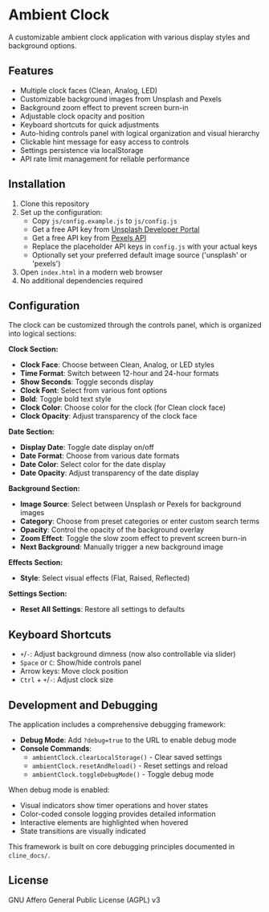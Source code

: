 # Ambient Clock

A customizable ambient clock application with various display styles and background options.

## Features

- Multiple clock faces (Clean, Analog, LED)
- Customizable background images from Unsplash and Pexels
- Background zoom effect to prevent screen burn-in
- Adjustable clock opacity and position
- Keyboard shortcuts for quick adjustments
- Auto-hiding controls panel with logical organization and visual hierarchy
- Clickable hint message for easy access to controls
- Settings persistence via localStorage
- API rate limit management for reliable performance

## Installation

1. Clone this repository
2. Set up the configuration:
   - Copy `js/config.example.js` to `js/config.js`
   - Get a free API key from [Unsplash Developer Portal](https://unsplash.com/developers)
   - Get a free API key from [Pexels API](https://www.pexels.com/api/)
   - Replace the placeholder API keys in `config.js` with your actual keys
   - Optionally set your preferred default image source ('unsplash' or 'pexels')
3. Open `index.html` in a modern web browser
4. No additional dependencies required

## Configuration

The clock can be customized through the controls panel, which is organized into logical sections:

**Clock Section:**
- **Clock Face**: Choose between Clean, Analog, or LED styles
- **Time Format**: Switch between 12-hour and 24-hour formats
- **Show Seconds**: Toggle seconds display
- **Clock Font**: Select from various font options
- **Bold**: Toggle bold text style
- **Clock Color**: Choose color for the clock (for Clean clock face)
- **Clock Opacity**: Adjust transparency of the clock face

**Date Section:**
- **Display Date**: Toggle date display on/off
- **Date Format**: Choose from various date formats
- **Date Color**: Select color for the date display
- **Date Opacity**: Adjust transparency of the date display

**Background Section:**
- **Image Source**: Select between Unsplash or Pexels for background images
- **Category**: Choose from preset categories or enter custom search terms
- **Opacity**: Control the opacity of the background overlay
- **Zoom Effect**: Toggle the slow zoom effect to prevent screen burn-in
- **Next Background**: Manually trigger a new background image

**Effects Section:**
- **Style**: Select visual effects (Flat, Raised, Reflected)

**Settings Section:**
- **Reset All Settings**: Restore all settings to defaults

## Keyboard Shortcuts

- `+`/`-`: Adjust background dimness (now also controllable via slider)
- `Space` or `C`: Show/hide controls panel
- Arrow keys: Move clock position
- `Ctrl` + `+`/`-`: Adjust clock size


## Development and Debugging

The application includes a comprehensive debugging framework:

- **Debug Mode**: Add `?debug=true` to the URL to enable debug mode
- **Console Commands**:
  - `ambientClock.clearLocalStorage()` - Clear saved settings
  - `ambientClock.resetAndReload()` - Reset settings and reload
  - `ambientClock.toggleDebugMode()` - Toggle debug mode

When debug mode is enabled:
- Visual indicators show timer operations and hover states
- Color-coded console logging provides detailed information
- Interactive elements are highlighted when hovered
- State transitions are visually indicated

This framework is built on core debugging principles documented in `cline_docs/`.

## License

GNU Affero General Public License (AGPL) v3
